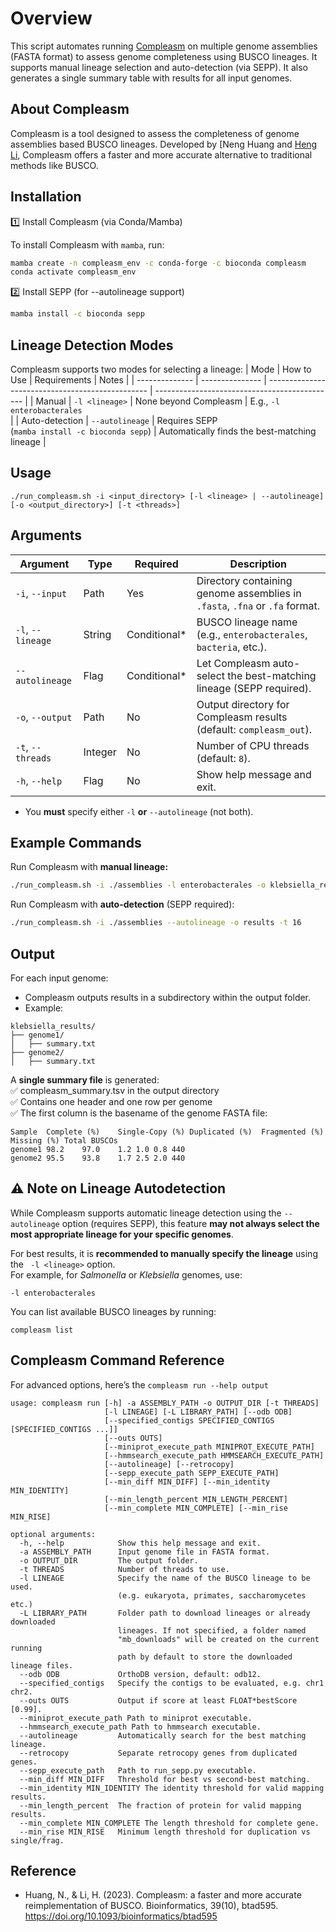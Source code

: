 # Overview

This script automates running [Compleasm](https://github.com/huangnengCSU/compleasm) on multiple genome assemblies (FASTA format) to assess genome completeness using BUSCO lineages. 
It supports manual lineage selection and auto-detection (via SEPP). It also generates a single summary table with results for all input genomes.


## About Compleasm

Compleasm is a tool designed to assess the completeness of genome assemblies based BUSCO lineages. Developed by [Neng Huang and [Heng Li](https://doi.org/10.1093/bioinformatics/btad595), Compleasm offers a faster and more accurate alternative to traditional methods like BUSCO.

## Installation
1️⃣ Install Compleasm (via Conda/Mamba)

To install Compleasm with `mamba`, run:

```bash
mamba create -n compleasm_env -c conda-forge -c bioconda compleasm
conda activate compleasm_env
```

2️⃣ Install SEPP (for --autolineage support)
```bash
mamba install -c bioconda sepp
```
## Lineage Detection Modes

Compleasm supports two modes for selecting a lineage:
| Mode           | How to Use      | Requirements                                     | Notes                                         |
| -------------- | --------------- | ------------------------------------------------ | --------------------------------------------- |
| Manual         | `-l <lineage>`  | None beyond Compleasm                            | E.g., `-l enterobacterales`<br>                   |
| Auto-detection | `--autolineage` | Requires SEPP <br> (`mamba install -c bioconda sepp`) | Automatically finds the best-matching lineage |

## Usage

```./run_compleasm.sh -i <input_directory> [-l <lineage> | --autolineage] [-o <output_directory>] [-t <threads>]```

## Arguments
| Argument          | Type    | Required      | Description                                                          |
| ----------------- | ------- | ------------- | -------------------------------------------------------------------- |
| `-i`, `--input`   | Path    | Yes           | Directory containing genome assemblies in `.fasta`, `.fna` or `.fa` format.  |
| `-l`, `--lineage` | String  | Conditional\* | BUSCO lineage name (e.g., `enterobacterales`, `bacteria`, etc.).     |
| `--autolineage`   | Flag    | Conditional\* | Let Compleasm auto-select the best-matching lineage (SEPP required). |
| `-o`, `--output`  | Path    | No            | Output directory for Compleasm results (default: `compleasm_out`).   |
| `-t`, `--threads` | Integer | No            | Number of CPU threads (default: `8`).                                |
| `-h`, `--help`    | Flag    | No            | Show help message and exit.                                          |


* You **must** specify either  `-l` **or**  `--autolineage` (not both).
  
## Example Commands
Run Compleasm with **manual lineage:**
```bash
./run_compleasm.sh -i ./assemblies -l enterobacterales -o klebsiella_results -t 16
```
Run Compleasm with **auto-detection** (SEPP required):
```bash
./run_compleasm.sh -i ./assemblies --autolineage -o results -t 16
```
## Output

For each input genome:
- Compleasm outputs results in a subdirectory within the output folder.
-  Example:
```
klebsiella_results/
├── genome1/
│   ├── summary.txt
├── genome2/
│   ├── summary.txt
```
A **single summary file** is generated: <br>
✅ compleasm_summary.tsv in the output directory <br>
✅ Contains one header and one row per genome <br>
✅ The first column is the basename of the genome FASTA file:


```
Sample	Complete (%)	Single-Copy (%)	Duplicated (%)	Fragmented (%)	Missing (%)	Total BUSCOs
genome1	98.2	97.0	1.2	1.0	0.8	440
genome2	95.5	93.8	1.7	2.5	2.0	440

```

## ⚠️ Note on Lineage Autodetection

While Compleasm supports automatic lineage detection using the  ``` --autolineage ``` option (requires SEPP), this feature **may not always select the most appropriate lineage for your specific genomes**.<br>

For best results, it is **recommended to manually specify the lineage** using the  ``` -l <lineage>``` option. <br>
For example, for *Salmonella* or *Klebsiella* genomes, use:

```
-l enterobacterales
```
You can list available BUSCO lineages by running: <br>

```
compleasm list

```

## Compleasm Command Reference

For advanced options, here’s the ```compleasm run --help output```

```
usage: compleasm run [-h] -a ASSEMBLY_PATH -o OUTPUT_DIR [-t THREADS]
                     [-l LINEAGE] [-L LIBRARY_PATH] [--odb ODB]
                     [--specified_contigs SPECIFIED_CONTIGS [SPECIFIED_CONTIGS ...]]
                     [--outs OUTS]
                     [--miniprot_execute_path MINIPROT_EXECUTE_PATH]
                     [--hmmsearch_execute_path HMMSEARCH_EXECUTE_PATH]
                     [--autolineage] [--retrocopy]
                     [--sepp_execute_path SEPP_EXECUTE_PATH]
                     [--min_diff MIN_DIFF] [--min_identity MIN_IDENTITY]
                     [--min_length_percent MIN_LENGTH_PERCENT]
                     [--min_complete MIN_COMPLETE] [--min_rise MIN_RISE]

optional arguments:
  -h, --help            Show this help message and exit.
  -a ASSEMBLY_PATH      Input genome file in FASTA format.
  -o OUTPUT_DIR         The output folder.
  -t THREADS            Number of threads to use.
  -l LINEAGE            Specify the name of the BUSCO lineage to be used.
                        (e.g. eukaryota, primates, saccharomycetes etc.)
  -L LIBRARY_PATH       Folder path to download lineages or already downloaded
                        lineages. If not specified, a folder named
                        "mb_downloads" will be created on the current running
                        path by default to store the downloaded lineage files.
  --odb ODB             OrthoDB version, default: odb12.
  --specified_contigs   Specify the contigs to be evaluated, e.g. chr1 chr2.
  --outs OUTS           Output if score at least FLOAT*bestScore [0.99].
  --miniprot_execute_path Path to miniprot executable.
  --hmmsearch_execute_path Path to hmmsearch executable.
  --autolineage         Automatically search for the best matching lineage.
  --retrocopy           Separate retrocopy genes from duplicated genes.
  --sepp_execute_path   Path to run_sepp.py executable.
  --min_diff MIN_DIFF   Threshold for best vs second-best matching.
  --min_identity MIN_IDENTITY The identity threshold for valid mapping results.
  --min_length_percent  The fraction of protein for valid mapping results.
  --min_complete MIN_COMPLETE The length threshold for complete gene.
  --min_rise MIN_RISE   Minimum length threshold for duplication vs single/frag.
```


## Reference
- Huang, N., & Li, H. (2023). Compleasm: a faster and more accurate reimplementation of BUSCO. Bioinformatics, 39(10), btad595. https://doi.org/10.1093/bioinformatics/btad595
